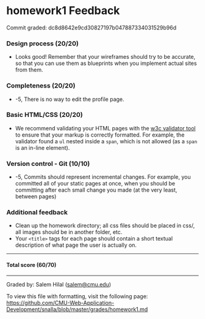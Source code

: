 homework1 Feedback
==================

Commit graded: dc8d8642e9cd30827197b047887334031529b96d

### Design process (20/20)
  * Looks good! Remember that your wireframes should try to be accurate, so that you can use them as blueprints when you implement actual sites from them.

### Completeness (20/20)
  * -5, There is no way to edit the profile page.

### Basic HTML/CSS (20/20)
  * We recommend validating your HTML pages with the [w3c validator tool](http://validator.w3.org/) to ensure that your markup is correctly formatted. For example, the validator found a `ul` nested inside a `span`, which is not allowed (as a `span` is an in-line element).

### Version control - Git (10/10)
  * -5, Commits should represent incremental changes. For example, you committed all of your static pages at once, when you should be committing after each small change you made (at the very least, between pages)

### Additional feedback
  * Clean up the homework directory; all css files should be placed in css/, all images should be in another folder, etc.
  * Your `<title>` tags for each page should contain a short textual description of what page the user is actually on.

---

#### Total score (60/70)

---

Graded by: Salem Hilal (salem@cmu.edu)

To view this file with formatting, visit the following page: https://github.com/CMU-Web-Application-Development/snalla/blob/master/grades/homework1.md
